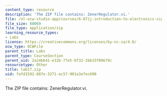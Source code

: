 ```yaml
---
content_type: resource
description: 'The ZIP file contains: ZenerRegulator.vi.'
file: /ol-ocw-studio-app/courses/6-071j-introduction-to-electronics-signals-and-measurement-spring-2006/fafd1592887e3271ac57901a3e7ec690_lab17.zip
file_size: 88069
file_type: application/zip
learning_resource_types:
- Labs
license: https://creativecommons.org/licenses/by-nc-sa/4.0/
ocw_type: OCWFile
parent_title: Labs
parent_type: CourseSection
parent_uid: 2a24b641-e32b-77e5-bf32-2bb33f09679c
resourcetype: Other
title: lab17.zip
uid: fafd1592-887e-3271-ac57-901a3e7ec690
---
```

The ZIP file contains: ZenerRegulator.vi.